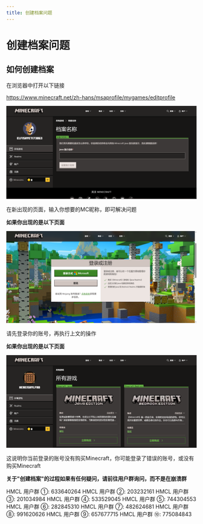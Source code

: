 ```yaml
---
title: 创建档案问题
---
```


# 创建档案问题

## 如何创建档案

在浏览器中打开以下链接

https://www.minecraft.net/zh-hans/msaprofile/mygames/editprofile

![示例](profile/1.png)

<mr>

在新出现的页面，输入你想要的MC昵称，即可解决问题

**如果你出现的是以下页面**

<mr>

![示例](profile/2.png)

<mr>

请先登录你的账号，再执行上文的操作

**如果你出现的是以下页面**

<mr>

![示例](profile/3.png)

<mr>

这说明你当前登录的账号没有购买Minecraft，你可能登录了错误的账号，或没有购买Minecraft

**关于"创建档案"的过程如果有任何疑问，请前往用户群询问，而不是在崩溃群**

HMCL 用户群 ①: 633640264    HMCL 用户群 ②: 203232161
HMCL 用户群 ③: 201034984    HMCL 用户群 ④: 533529045
HMCL 用户群 ⑤: 744304553    HMCL 用户群 ⑥: 282845310
HMCL 用户群 ⑦: 482624681    HMCL 用户群 ⑧: 991620626
HMCL 用户群 ⑨: 657677715    HMCL 用户群 ⑩: 775084843
